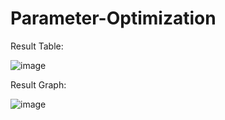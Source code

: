 # Parameter-Optimization

Result Table:

![image](https://github.com/SakshiGoyal001/Parameter-Optimization/assets/100338507/21bc8a67-4e11-4fc5-bed4-8265966fd259)

Result Graph:

![image](https://github.com/SakshiGoyal001/Parameter-Optimization/assets/100338507/c2bf219b-5987-4292-8b27-cf11bc9d7d6f)

